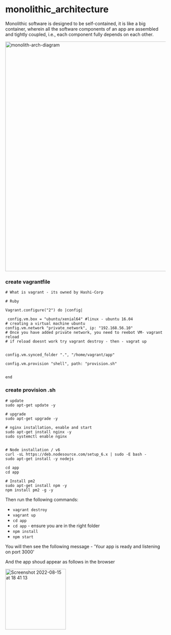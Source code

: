 # monolithic_architecture

Monolithic software is designed to be self-contained, it is like a big container, wherein all the software components of an app are assembled and tightly coupled, i.e., each component fully depends on each other.

<img width="720" alt="monolith-arch-diagram" src="https://user-images.githubusercontent.com/69306840/184834153-8c4ab583-a4d0-4095-b1ae-7ceb948258b1.png">




### create vagrantfile

```
# What is vagrant - its owned by Hashi-Corp

# Ruby

Vagrant.configure("2") do |config|

 config.vm.box = "ubuntu/xenial64" #linux - ubuntu 16.04
# creating a virtual machine ubuntu 
config.vm.network "private_network", ip: "192.168.56.10"
# Once you have added private network, you need to reebot VM- vagrant reload 
# if reload doesnt work try vagrant destroy - then - vagrat up
 

config.vm.synced_folder ".", "/home/vagrant/app"

config.vm.provision "shell", path: "provision.sh"


end
```

### create provision .sh

```
# update
sudo apt-get update -y

# upgrade
sudo apt-get upgrade -y

# nginx installation, enable and start
sudo apt-get install nginx -y
sudo systemctl enable nginx


# Node installation / v6
curl -sL https://deb.nodesource.com/setup_6.x | sudo -E bash -
sudo apt-get install -y nodejs

cd app
cd app

# Install pm2
sudo apt-get install npm -y 
npm install pm2 -g -y
```


Then run the following commands: 

- `vagrant destroy` 
- `vagrant up`
- `cd app` 
- `cd app` - ensure you are in the right folder
- `npm install`
- `npm start`

You will then see the following message - 
'Your app is ready and listening on port 3000'

And the app shoud appear as follows in the browser

<img width="190" alt="Screenshot 2022-08-15 at 18 41 13" src="https://user-images.githubusercontent.com/69306840/184687167-da2fbce0-9be9-4364-84f3-d95d60dab39b.png">



